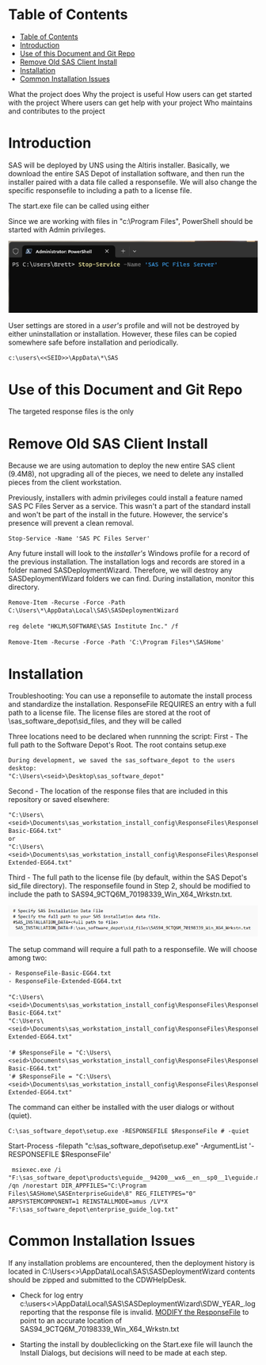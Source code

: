 
# Table of Contents
- [Table of Contents](#table-of-contents)
- [Introduction](#introduction)
- [Use of this Document and Git Repo](#use-of-this-document-and-git-repo)
- [Remove Old SAS Client Install](#remove-old-sas-client-install)
- [Installation](#installation)
- [Common Installation Issues](#common-installation-issues)

What the project does
Why the project is useful
How users can get started with the project
Where users can get help with your project
Who maintains and contributes to the project

# Introduction

SAS will be deployed by UNS using the Altiris installer. Basically, we download the entire SAS Depot of installation software, and then run the installer paired with a data file called a responsefile.  We will also change the specific responsefile to including a path to a license file.

The start.exe file can be called using either 

 Since we are working with files in "c:\Program Files", PowerShell should be started with Admin privileges. 

![PowerShell Illustration ](images/PowerShell.png?raw=true)

User settings are stored in a *user's* profile and will not be destroyed by either uninstallation or installation. However, these files can be copied somewhere safe before installation and periodically. 

```
c:\users\<<SEID>>\AppData\*\SAS
```

# Use of this Document and Git Repo

The targeted response files is the only 

# Remove Old SAS Client Install

Because we are using automation to deploy the new entire SAS client (9.4M8), not upgrading all of the pieces, we need to delete any installed pieces from the client workstation.

Previously, installers with admin privileges could install a feature named SAS PC Files Server as a service.  This wasn't a part of the standard install and won't be part of the install in the future.  However, the service's presence will prevent a clean removal.

```
Stop-Service -Name 'SAS PC Files Server'  
```

Any future install will look to the *installer's* Windows profile for a record of the previous installation. The installation logs and records are stored in a folder named SASDeploymentWizard. Therefore, we will destroy any SASDeploymentWizard folders we can find.  During installation, monitor this directory.

```
Remove-Item -Recurse -Force -Path C:\Users\*\AppData\Local\SAS\SASDeploymentWizard

reg delete "HKLM\SOFTWARE\SAS Institute Inc." /f 

Remove-Item -Recurse -Force -Path 'C:\Program Files*\SASHome'
```


# Installation
Troubleshooting:  You can use a reponsefile to automate the install process and standardize the installation.  ResponseFile REQUIRES an entry with a full path to a license file.  The license files are stored at the root of \sas_software_depot\sid_files, and they will be called 

Three locations need to be declared when runnning the script: 
  First - The full path to the Software Depot's Root. The root contains setup.exe 

    During development, we saved the sas_software_depot to the users desktop:
    "C:\Users\<seid>\Desktop\sas_software_depot"
  
  Second - The location of the response files that are included in this repository or saved elsewhere:
  
    "C:\Users\<seid>\Documents\sas_workstation_install_config\ResponseFiles\ResponseFile-Basic-EG64.txt"  
    or  
    "C:\Users\<seid>\Documents\sas_workstation_install_config\ResponseFiles\ResponseFile-Extended-EG64.txt"  
     
  
   Third - The full path to the license file (by default, within the SAS Depot's sid_file directory).  The responsefile found in Step 2, should be modified to include the path to SAS94_9CTQ6M_70198339_Win_X64_Wrkstn.txt.  


![Example of a SAS Installation File](images/SASInstallationFile.png)

The setup command will require a full path to a responsefile.  We will choose among two: 
```
- ResponseFile-Basic-EG64.txt
- ResponseFile-Extended-EG64.txt

"C:\Users\<seid>\Documents\sas_workstation_install_config\ResponseFiles\ResponseFile-Basic-EG64.txt"
"C:\Users\<seid>\Documents\sas_workstation_install_config\ResponseFiles\ResponseFile-Extended-EG64.txt"

'# $ResponseFile = "C:\Users\<seid>\Documents\sas_workstation_install_config\ResponseFiles\ResponseFile-Basic-EG64.txt"
'# $ResponseFile = "C:\Users\<seid>\Documents\sas_workstation_install_config\ResponseFiles\ResponseFile-Extended-EG64.txt"
```
The command can either be installed with the user dialogs or without (quiet).
```
C:\sas_software_depot\setup.exe -RESPONSEFILE $ResponseFile # -quiet

```
Start-Process -filepath "c:\sas_software_depot\setup.exe" -ArgumentList '-RESPONSEFILE $ResponseFile'
```
 msiexec.exe /i "F:\sas_software_depot\products\eguide__94200__wx6__en__sp0__1\eguide.msi" /qn /norestart DIR_APPFILES="C:\Program Files\SASHome\SASEnterpriseGuide\8" REG_FILETYPES="0" ARPSYSTEMCOMPONENT=1 REINSTALLMODE=amus /LV*X "F:\sas_software_depot\enterprise_guide_log.txt"
```





# Common Installation Issues

If any installation problems are encountered, then the deployment history is located in  C:\Users\<<SEIDad>>\AppData\Local\SAS\SASDeploymentWizard contents should be zipped and submitted to the CDWHelpDesk.

* Check for log entry c:\users<<siedad>>\AppData\Local\SAS\SASDeploymentWizard\SDW_YEAR_<datetime>.log reporting that the response file is invalid.  [MODIFY the ResponseFile](#installation) to point to an accurate location of SAS94_9CTQ6M_70198339_Win_X64_Wrkstn.txt

* Starting the install by doubleclicking on the Start.exe file will launch the Install Dialogs, but decisions will need to be made at each step.
